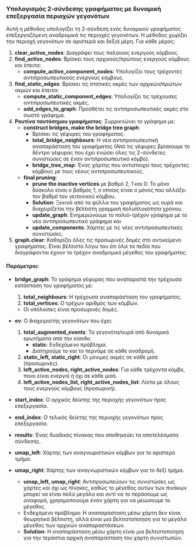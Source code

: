 ### Υπολογισμός 2-σύνδεσης γραφήματος με δυναμική επεξεργασία περιοχών γεγονότων

Αυτή η μέθοδος υπολογίζει τη 2-σύνδεση ενός δυναμικού γραφήματος επεξεργαζόμενη αναδρομικά τις περιοχές γεγονότων. Η μέθοδος χωρίζει την περιοχή γεγονότων σε αριστερά και δεξιά μέρη. Για κάθε μέρος:

1. **clear_active_nodes**: Διαγράφει τους παλαιούς ενεργούς κόμβους.
2. **find_active_nodes**: Βρίσκει τους αρχικούς/πρώτους ενεργούς κόμβους και έπειτα:
   - **compute_active_component_nodes**: Υπολογίζει τους τρέχοντες αντιπροσωπευτικούς ενεργούς κόμβους.
3. **find_static_edges**: Βρίσκει τις στατικές ακμές των αρχικών/πρώτων ακμών και έπειτα:
   - **compute_static_component_edges**: Υπολογίζει τις τρέχουσες αντιπροσωπευτικές ακμές.
   - **add_edges_to_graph**: Προσθέτει τις αντιπροσωπευτικές ακμές στο σωστό γράφημα.
4. **Ρουτίνα ταυτόσημου γραφήματος**: Συρρικνώνει το γράφημα με:
   - **construct bridges, make the bridge tree graph**:
     - Βρίσκει τις γέφυρες του γραφήματος.
     - **total_bridge_neighbours**: Η νέα αντιπροσωπευτική αναπαράσταση του γραφήματος (Από τις γέφυρες βρίσκουμε το δέντρο γέφυρας που έχει ενώσει όλες τις 2-σύνδετες συνιστώσες σε έναν αντιπροσωπευτικό κόμβο).
     - **bridge_tree_map**: Ένας χάρτης που αντιστοιχεί τους τρέχοντες κόμβους με τους νέους αντιπροσωπευτικούς.
   - **final pruning**:
     - **prune the inactive vertices** με βαθμό 2, 1 και 0: Το μόνο δύσκολο είναι ο βαθμός 1, ο οποίος είναι ο μόνος που αλλάζει τον βαθμό του γειτονικού κόμβου.
     - **Solution**: Ξεκινά από τα φύλλα του γραφήματος ως ουρά και διαχειρίζεται την βέλτιστη γραμμική πολυπλοκότητα χρόνου.
     - **update_graph**: Ενημερώνουμε το παλιό-τρέχον γράφημα με το νέο αντιπροσωπευτικό γράφημα και
     - **update_components**: Χάρτης με τις νέες αντιπροσωπευτικές συνιστώσες.
5. **graph.clear**: Καθαρίζει όλες τις προσωρινές δομές στο αντικείμενο γραφήματος. Είναι βέλτιστο λόγω του ότι όλα τα πεδία που διαγράφονται έχουν το τρέχον αναδρομικό μέγεθος του γραφήματος.

#### Παράμετροι:
- **bridge_graph**: Το γράφημα γέφυρας που αναπαριστά την τρέχουσα κατάσταση του γραφήματος με:
  1. **total_neighbours**: Η τρέχουσα αναπαράσταση του γραφήματος.
  2. **total_vertices**: Ο τρέχων αριθμός των κόμβων.
  - Οι υπόλοιπες είναι προσωρινές δομές.
- **ev**: Ο διαχειριστής γεγονότων που έχει:
  1. **total_augmented_events**: Τα γεγονότα/ουρά από δυναμικά ερωτήματα από την είσοδο.
     - **static**: Ενδεχόμενο πρόβλημα.
     - Διατηρούμε το και το περνάμε σε κάθε αναδρομή.
  2. **static_left, static_right**: Οι μόνιμες ακμές σε κάθε μισό (προσωρινές).
  3. **left_active_nodes, right_active_nodes**: Για κάθε τρέχοντα κόμβο, ποιοι είναι ενεργοί ή όχι σε κάθε μισό.
  4. **left_active_nodes_list, right_active_nodes_list**: Λίστα με όλους τους ενεργούς κόμβους (προσωρινή).
- **start_index**: Ο αρχικός δείκτης της περιοχής γεγονότων προς επεξεργασία.
- **end_index**: Ο τελικός δείκτης της περιοχής γεγονότων προς επεξεργασία.
- **results**: Ένας δυαδικός πίνακας που αποθηκεύει τα αποτελέσματα σύνδεσης.
- **umap_left**: Χάρτης των αναγνωριστικών κόμβων για το αριστερό τμήμα.
- **umap_right**: Χάρτης των αναγνωριστικών κόμβων για το δεξί τμήμα.

    - **umap_left, umap_right**: Αντιπροσωπεύουν τις συνιστώσες ως χάρτες και όχι ως πίνακες, καθώς το μέγεθος αυτών των πινάκων μπορεί να είναι πολύ μεγάλο και αντί να το περάσουμε ως αναφορά, χρησιμοποιούμε έναν χάρτη για να μειώσουμε το μέγεθος.
    - Ενδεχόμενο πρόβλημα: Η αναπαράσταση μέσω χάρτη δεν είναι θεωρητικά βέλτιστη, αλλά είναι μια βελτιστοποίηση για το μεγάλο μέγεθος των αρχικών αναπαραστάσεων.
    - **Solution**: Η αναπαράσταση μέσω χάρτη είναι μια βελτιστοποίηση για την τεράστια αρχική αναπαράσταση του χάρτη συνιστωσών.


